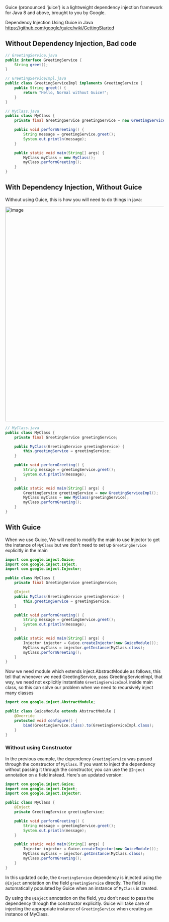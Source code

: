 Guice (pronounced 'juice') is a lightweight dependency injection framework for Java 8 and above, brought to you by Google.

Dependency Injection Using Guice in Java https://github.com/google/guice/wiki/GettingStarted

## Without Dependency Injection, Bad code

```java
// GreetingService.java
public interface GreetingService {
    String greet();
}

// GreetingServiceImpl.java
public class GreetingServiceImpl implements GreetingService {
    public String greet() {
        return "Hello, Normal without Guice!";
    }
}
```

```java
// MyClass.java
public class MyClass {
    private final GreetingService greetingService = new GreetingServiceImpl();

    public void performGreeting() {
        String message = greetingService.greet();
        System.out.println(message);
    }

    public static void main(String[] args) {
        MyClass myClass = new MyClass();
        myClass.performGreeting();
    }
}
```

## With Dependency Injection, Without Guice
Without using Guice, this is how you will need to do things in java:

<img width="680" alt="image" src="https://github.com/remidinishanth/distributed_systems/assets/19663316/7784dbec-ca4d-4ae9-bd70-5225cc854a91">

```java
// MyClass.java
public class MyClass {
    private final GreetingService greetingService;

    public MyClass(GreetingService greetingService) {
        this.greetingService = greetingService;
    }

    public void performGreeting() {
        String message = greetingService.greet();
        System.out.println(message);
    }

    public static void main(String[] args) {
        GreetingService greetingService = new GreetingServiceImpl();
        MyClass myClass = new MyClass(greetingService);
        myClass.performGreeting();
    }
}
```

## With Guice

When we use Guice, We will need to modify the main to use Injector to get the instance of `MyClass` but we don't need to set up `GreetingService` explicitly in the main

```java
import com.google.inject.Guice;
import com.google.inject.Inject;
import com.google.inject.Injector;

public class MyClass {
    private final GreetingService greetingService;

    @Inject
    public MyClass(GreetingService greetingService) {
        this.greetingService = greetingService;
    }

    public void performGreeting() {
        String message = greetingService.greet();
        System.out.println(message);
    }

    public static void main(String[] args) {
        Injector injector = Guice.createInjector(new GuiceModule());
        MyClass myClass = injector.getInstance(MyClass.class);
        myClass.performGreeting();
    }
}
```

Now we need module which extends inject.AbstractModule as follows, this tell that whenever we need GreetingService, pass GreetingServiceImpl, that way, we need not explicitly instantiate `GreetingServiceImpl` inside main class, so this can solve our problem when we need to recursively inject many classes

```java
import com.google.inject.AbstractModule;

public class GuiceModule extends AbstractModule {
    @Override
    protected void configure() {
        bind(GreetingService.class).to(GreetingServiceImpl.class);
    }
}
```


### Without using Constructor

In the previous example, the dependency `GreetingService` was passed through the constructor of `MyClass`. If you want to inject the dependency without passing it through the constructor, you can use the `@Inject` annotation on a field instead. Here's an updated version:

```java
import com.google.inject.Guice;
import com.google.inject.Inject;
import com.google.inject.Injector;

public class MyClass {
    @Inject
    private GreetingService greetingService;

    public void performGreeting() {
        String message = greetingService.greet();
        System.out.println(message);
    }

    public static void main(String[] args) {
        Injector injector = Guice.createInjector(new GuiceModule());
        MyClass myClass = injector.getInstance(MyClass.class);
        myClass.performGreeting();
    }
}
```

In this updated code, the `GreetingService` dependency is injected using the `@Inject` annotation on the field `greetingService` directly. The field is automatically populated by Guice when an instance of `MyClass` is created.

By using the `@Inject` annotation on the field, you don't need to pass the dependency through the constructor explicitly. Guice will take care of injecting the appropriate instance of `GreetingService` when creating an instance of MyClass.
